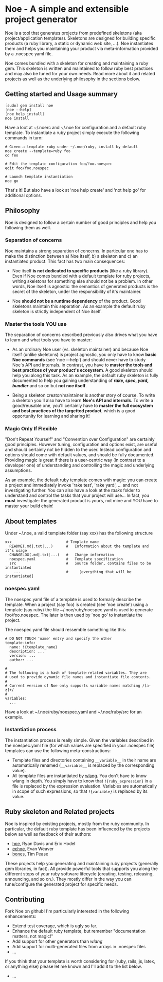 # Noe - A simple and extensible project generator

Noe is a tool that generates projects from predefined skeletons (aka project/application 
templates). Skeletons are designed for building specific products (a ruby library, a static 
or dynamic web site, ...). Noe instantiates them and helps you maintaining your product 
via meta-information provided by a .noespec yaml file. 

Noe comes bundled with a skeleton for creating and maintaining a ruby gem. This skeleton is
written and maintained to follow ruby best practices and may also be tuned for your own needs.
Read more about it and related projects as well as the underlying philosophy in the sections 
below.

## Getting started and Usage summary

    [sudo] gem install noe
    [noe --help]
    [noe help install]
    noe install 
    
Have a loot at ~/.noerc and ~/.noe for configuration and a default ruby template. To instantiate
a ruby project simply execute the following commands in turn:

    # Given a template ruby under ~/.noe/ruby, install by default
    noe create --template=ruby foo
    cd foo
  
    # Edit the template configuration foo/foo.noespec
    edit foo/foo.noespec
  
    # Launch template instantiation
    noe go
  
That's it! But also have a look at 'noe help create' and 'not help go' for additional
options.

## Philosophy

Noe is designed to follow a certain number of good principles and help you following them 
as well.

### Separation of concerns

Noe maintains a strong separation of concerns. In particular one has to make the distinction 
between a) Noe itself, b) a skeleton and c) an instantiated product. This fact has two main 
consequences:

* Noe itself **is not dedicated to specific products** (like a ruby library). Even if Noe 
  comes bundled with a default template for ruby projects, writing skeletons for something
  else should not be a problem. In other words, Noe itself is agnostic: the semantics of 
  generated products is the secret of the skeleton, under the responsibility of it's 
  maintainer. 

* Noe **should not be a runtime dependency** of the product. Good skeletons maintain this 
  separation. As an example the default ruby skeleton is strictly independent of Noe itself.

### Master the tools YOU use

The separation of concerns described previously also drives what you have to learn and what
tools you have to master:

* As an ordinary Noe user (vs. skeleton maintainer) and because Noe itself (unlike skeletons) is 
  project agnostic, you only have to know **basic Noe commands** (see 'noe --help') and should never
  have to study Noe's API and internals. In contrast, you have to **master the tools and best practices
  of your product's ecosystem**. A good skeleton should help you along this task. As an example, the 
  default ruby skeleton is fully documented to help you gaining understanding of ***rake*, *spec*, 
  *yard*, *bundler*** and so on but **not noe itself**.

* Being a skeleton creator/maintainer is another story of course. To write a skeleton you'll also have 
  to learn **Noe's API and internals**. To write a good/reusable one, you'll certainly have to **master 
  the full ecosystem and best practices of the targetted product**, which is a good opportunity for 
  learning and sharing it!

### Magic Only If Flexible

"Don't Repeat Yourself" and "Convention over Configuration" are certainly good principles. However 
tuning, configuration and options exist, are useful and should certainly not be hidden to the user.
Instead configuration and options should come with default values, and should be fully documented. 
Providing magic is great if there is a user-centric way (in contrast to a developer one) of 
understanding and controlling the magic and underlying assumptions.

As an example, the default ruby template comes with magic: you can create a project and immediately
invoke 'rake test', 'rake yard', ... and not investigating further. You can also have a look at the
_tasks_ folder to understand and control the tasks that your project will use... In fact, you **must** 
investigate: the generated product is yours, not mine and YOU have to master your build chain!
  
## About templates

Under ~/.noe, a valid template folder (say xxx) has the following structure

    xxx                         # Template name
      README(.md|.txt|...)      #   Information about the template and it's usage
      CHANGELOG(.md|.txt|...)   #   Change information
      noespec.yaml              #   Template specification
      src                       #   Source folder, contains files to be instantiated
        ...                     #     [everything that will be instantiated]

### noespec.yaml

The noespec.yaml file of a template is used to formally describe the template. When a project 
(say foo) is created (see 'noe create') using a template (say ruby) the file 
~/.noe/ruby/noespec.yaml is used to generate foo/foo.noespec. The later is then used by 
'noe go' to instantiate the project.

The noespec.yaml file should ressemble something like this:

    # DO NOT TOUCH 'name' entry and specify the other
    template-info:
      name: !{template_name}
      description: ...
      version: ...
      author: ...

    #
    # The following is a hash of template-related variables. They are
    # used to provide dynamic file names and instantiate file contents.
    #
    # Current version of Noe only supports variable names matching /[a-z]+/
    #
    variables:
      ...

Have a look at ~/.noe/ruby/noespec.yaml and ~/.noe/ruby/src for an example.

### Instantiation process

The instantiation process is really simple. Given the variables described in the noespec.yaml 
file (for which values are specified in your .noespec file) templates can use the following
meta-constructions:

* Template files and directories containing `__variable__` in their name are automatically 
  renamed (`__variable__` is replaced by the corresponding value).
* All template files are instantiated by [wlang](https://github.com/blambeau/wlang). You don't
  have to know wlang in depth. You simply have to know that `!{ruby_expression}` in a file is 
  replaced by the expression evaluation. Variables are automatically in scope of such expressions,
  so that `!{variable}` is replaced by its value.

## Ruby skeleton and Related projects

Noe is inspired by existing projects, mostly from the ruby community. In particular, the default
ruby template has been influenced by the projects below as well as feedback of their authors:

* [hoe](http://seattlerb.rubyforge.org/hoe/), Ryan Davis and Eric Hodel 
* [echoe](https://github.com/fauna/echoe), Evan Weaver 
* [bones](https://github.com/TwP/bones), Tim Pease

These projects help you generating and maintaining ruby projects (generally gem libraries, 
in fact). All provide powerful tools that supports you along the different steps of your 
ruby software lifecycle (creating, testing, releasing, announcing, and so on.). They mostly
differ in the way you can tune/configure the generated project for specific needs.

## Contributing

Fork Noe on github! I'm particularly interested in the following enhancements:

* Extend test coverage, which is ugly so far.
* Enhance the default ruby template, but remember "documentation matters, not magic!"
* Add support for other generators than _wlang_
* Add support for multi-generated files from arrays in .noespec files
* ...

If you think that your template is worth considering for (ruby, rails, js, latex, or anything 
else) please let me known and I'll add it to the list below.

* ...

